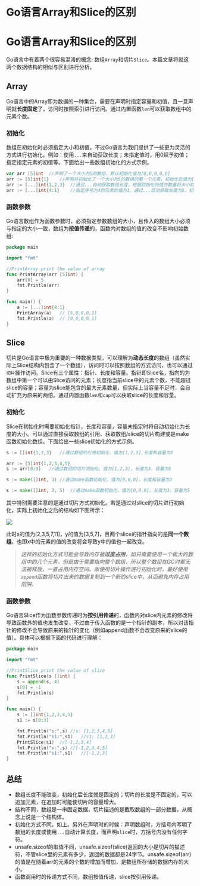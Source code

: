 # Go语言Array和Slice的区别


<!--more-->

# Go语言Array和Slice的区别

Go语言中有着两个很容易混淆的概念: 数组`Array`和切片`Slice`。本篇文章将就这两个数据结构的相似与区别进行分析。

## Array

Go语言中的Array即为数据的一种集合，需要在声明时指定容量和初值，且一旦声明就**长度固定**了，访问时按照索引进行访问。通过内置函数`len`可以获取数组中的元素个数。

### 初始化

数组在初始化时必须指定大小和初值，不过Go语言为我们提供了一些更为灵活的方式进行初始化。例如：使用`...`来自动获取长度；未指定值时，用0赋予初值；指定指定元素的初值等。下面给出一些数组初始化的方式示例。

```go
var arr [5]int	//声明了一个大小为5的数组，默认初始化值为[0,0,0,0,0]
arr := [5]int{1}	//声明并初始化了一个大小为5的数组的第一个元素，初始化后值为[1,0,0,0,0]
arr := [...]int{1,2,3}	//通过...自动获取数组长度，根据初始化的值的数量将大小初始化为3，初始化后值为[1,2,3]
arr := [...]int{4:1}	//指定序号为4的元素的值为1，通过...自动获取长度为5，初始化后值为[0,0,0,0,1]
```

### 函数参数

Go语言数组作为函数参数时，必须指定参数数组的大小，且传入的数组大小必须与指定的大小一致，数组为**按值传递**的，函数内对数组的值的改变不影响初始数组: 

```go
package main

import "fmt"

//PrintArray print the value of array
func PrintArray(arr [5]int) {
    arr[0] = 5
	fmt.Println(arr)
}

func main() {
	a := [...]int{4:1}
	PrintArray(a)	// [5,0,0,0,1]
    fmt.Println(a)	// [0,0,0,0,1]
}
```

## Slice

切片是Go语言中极为重要的一种数据类型，可以理解为**动态长度**的数组（虽然实际上Slice结构内包含了一个数组），访问时可以按照数组的方式访问，也可以通过`切片`操作访问。Slice有三个属性：指针、长度和容量。指针即Slice名，指向的为数组中第一个可以由Slice访问的元素；长度指当前slice中的元素个数，不能超过slice的容量；容量为slice能包含的最大元素数量，但实际上当容量不足时，会自动扩充为原来的两倍。通过内置函数`len`和`cap`可以获取slice的长度和容量。

### 初始化

Slice在初始化时需要初始化指针，长度和容量，容量未指定时将自动初始化为长度的大小。可以通过直接获取数组的引用、获取数组/slice的切片构建或是make函数初始化数组。下面给出一些slice初始化的方式示例。

```go
s := []int{1,2,3}	//通过数组的引用初始化，值为[1,2,3],长度和容量为3

arr := [5]int{1,2,3,4,5}
s := arr[0:3]	//通过数组的切片初始化，值为[1,2,3]，长度为3，容量为5

s := make([]int, 3)	//通过make函数初始化，值为[0,0,0]，长度和容量为3

s := make([]int, 3, 5)	//通过make函数初始化，值为[0,0,0]，长度为3，容量为5
```

其中特别需要注意的是通过切片方式初始化。若是通过对slice的切片进行初始化，实际上初始化之后的结构如下图所示：

![](https://cdn.jsdelivr.net/gh/LAShZ/blog-pic-repo@main/img/go-array-slice.png)

此时x的值为[2,3,5,7,11]，y的值为[3,5,7]，且两个slice的指针指向的是**同一个数组**，也即x中的元素的值的改变将会导致y中的值也一起改变。

> *这样的初始化方式可能会导致内存被**过度占用**，如只需要使用一个极大的数组中的几个元素，但是由于需要指向整个数组，所以整个数组在GC时都无法被释放，一直占用内存空间。故使用切片操作进行初始化时，最好使用`append`函数将切片出来的数据复制到一个新的slice中，从而避免内存占用陷阱。*

### 函数参数

Go语言Slice作为函数参数传递时为**按引用传递**的，函数内对slice内元素的修改将导致函数外的值也发生改变，不过由于传入函数的是一个指针的副本，所以对该指针的修改不会导致原来的指针的变化（例如append函数不会改变原来的slice的值）。具体可以根据下面的代码进行理解：

```go
package main

import "fmt"

//PrintSlice print the value of slice
func PrintSlice(s []int) {
	s = append(s, 4)
	s[0] = -1
	fmt.Println(s)
}

func main() {
	s := []int{1,2,3,4,5}
	s1 := s[0:3]

    fmt.Println("s:",s)	//s: [1,2,3,4,5]
    fmt.Println("s1:",s1)	//s1: [1,2,3]
	PrintSlice(s1)	//[-1,2,3,4]
	fmt.Println("s:",s)	//[-1,2,3,4,5]
	fmt.Println("s1:",s1)	//[-1,2,3]
}
```

## 总结

- 数组长度不能改变，初始化后长度就是固定的；切片的长度是不固定的，可以追加元素，在追加时可能使切片的容量增大。
- 结构不同，数组是一串固定数据，切片描述的是截取数组的一部分数据，从概念上说是一个结构体。
- 初始化方式不同，如上。另外在声明时的时候：声明数组时，方括号内写明了数组的长度或使用`...`自动计算长度，而声明`slice`时，方括号内没有任何字符。
- unsafe.sizeof的取值不同，unsafe.sizeof(slice)返回的大小是切片的描述符，不管slice里的元素有多少，返回的数据都是24字节。unsafe.sizeof(arr)的值是在随着arr的元素的个数的增加而增加，是数组所存储的数据内存的大小。
- 函数调用时的传递方式不同，数组按值传递，slice按引用传递。
